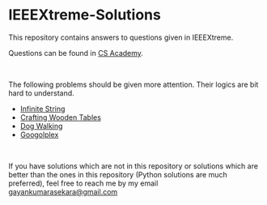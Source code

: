 # IEEEXtreme-Solutions
This repository contains answers to questions given in IEEEXtreme.

Questions can be found in [CS Academy](https://csacademy.com/ieeextreme-practice/task).

<br>

The following problems should be given more attention. Their logics are bit hard to understand.

- [Infinite String](https://github.com/Gayan-Kaushalya/IEEEXtreme-Solutions/blob/main/IEEEXtreme%2013.0/Codes/infinitestring.py)
- [Crafting Wooden Tables](https://github.com/Gayan-Kaushalya/IEEEXtreme-Solutions/blob/main/IEEEXtreme%2014.0/Codes/craftingwoodentables.py)
- [Dog Walking](https://github.com/Gayan-Kaushalya/IEEEXtreme-Solutions/blob/main/IEEEXtreme%2010.0/Codes/dogwalking.py)
- [Googolplex](https://github.com/Gayan-Kaushalya/IEEEXtreme-Solutions/blob/main/IEEEXtreme%2013.0/Codes/googolplex.py)

<br>

If you have solutions which are not in this repository or solutions which are better than the ones in this repository (Python solutions are much preferred), feel free to reach me by my email [gayankumarasekara@gmail.com](mailto:gayankumarasekara@gmail.com)